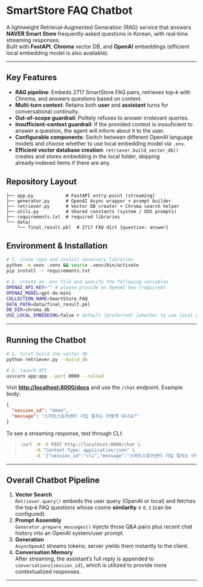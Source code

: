 # SmartStore FAQ Chatbot

A lightweight Retrieval‑Augmented Generation (RAG) service that answers **NAVER Smart Store** frequently‑asked questions in Korean, with real‑time streaming responses.\
Built with **FastAPI**, **Chroma** vector DB, and **OpenAI** embeddings (efficient local embedding model is also available).

---

## Key Features
 * **RAG pipeline**: Embeds 2717 SmartStore FAQ pairs, retrieves top‑*k* with Chroma, and answers questions based on context.  
*  **Multi‑turn context**: Retains both **user** and **assistant** turns for conversational continuity.
*  **Out‑of‑scope guardrail**: Politely refuses to answer irrelevant queries.
*  **Insufficient-context guardrail**: If the provided context is inssuficient to answer a question, the agent will inform about it to the user. 
*  **Configurable components**: Switch between different OpenAI language models and choose whether to use local embedding model via `.env`.
*  **Efficient vector database creation**: `retriever.build_vector_db()` creates and stores embedding in the local folder, skipping already‑indexed items if there are any.


## Repository Layout

```
├── app.py            # FastAPI entry‑point (streaming)
├── generator.py      # OpenAI Async wrapper + prompt builder
├── retriever.py      # Vector DB creator + Chroma search helper
├── utils.py          # Shared constants (system / OOS prompts)
├── requirements.txt  # required libraries
└── data/
    └── final_result.pkl  # 2717 FAQ dict {question: answer}
```

## Environment & Installation

```bash
# 1. clone repo and install necessary libraries
python -m venv .venv && source .venv/bin/activate
pip install -r requirements.txt

# 2. create an .env file and specify the following variables
OPENAI_API_KEY="" # please provide an OpenAI key (required)
OPENAI_MODEL=gpt-4o-mini
COLLECTION_NAME=SmartStore_FAQ
DATA_PATH=data/final_result.pkl
DB_DIR=chroma_db
USE_LOCAL_EMBEDDING=false # default (preferred) [whether to use local embedding model or API-based model with OpenAI]
```

---

## Running the Chatbot

```bash
# 1. first build the vector db
python retriever.py --build_db

# 2. launch API
uvicorn app:app --port 8000 --reload
```

Visit [**http://localhost:8000/docs**](http://localhost:8000/docs) and use the `/chat` endpoint.  Example body:

```json
{
  "session_id": "demo",
  "message": "스마트스토어센터 가입 절차는 어떻게 되나요?"
}
```

To see a streaming response, test through CLI:

>
> ```bash
> curl -N -X POST http://localhost:8000/chat \
>      -H "Content-Type: application/json" \
>      -d '{"session_id":"cli","message":"스마트스토어센터 가입 절차는 어떻게 되나요?"}'
> ```

---

## Overall Chatbot Pipeline

1. **Vector Search**\
   `Retriever.query()` embeds the user query (OpenAI or local) and fetches the top‑*k* FAQ questions whose cosine **similarity** ≥ `0.3` (can be configured).
2. **Prompt Assembly**\
   `Generator.prepare_messages()` injects those Q&A pairs plus recent chat history into an OpenAI system/user prompt.
3. **Generation**\
   `AsyncOpenAI` streams tokens; server yields them instantly to the client.
4. **Conversation Memory**\
   After streaming, the assistant’s full reply is appended to `conversations[session_id]`, which is utilized to provide more contextualized responses.

---